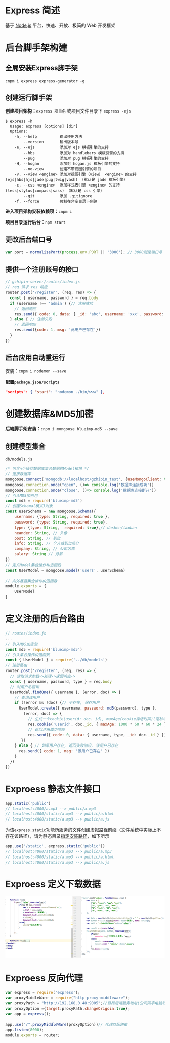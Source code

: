 # Express 简述

基于 [Node.js](https://nodejs.org/en/) 平台，快速、开放、极简的 Web 开发框架

# 后台脚手架构建

## 全局安装Express脚手架

`cnpm i express express-generator -g`

## 创建运行脚手架

**创建项目架构：**`express 项目名` 	或项目文件目录下	`express -ejs`

~~~
$ express -h
  Usage: express [options] [dir]
  Options:
    -h, --help          输出使用方法
        --version       输出版本号
    -e, --ejs           添加对 ejs 模板引擎的支持
        --hbs           添加对 handlebars 模板引擎的支持
        --pug           添加对 pug 模板引擎的支持
    -H, --hogan         添加对 hogan.js 模板引擎的支持
        --no-view       创建不带视图引擎的项目
    -v, --view <engine> 添加对视图引擎（view） <engine> 的支持 (ejs|hbs|hjs|jade|pug|twig|vash) （默认是 jade 模板引擎）
    -c, --css <engine>  添加样式表引擎 <engine> 的支持 (less|stylus|compass|sass) （默认是 css 引擎）
        --git           添加 .gitignore
    -f, --force         强制在非空目录下创建
~~~

**进入项目架构安装依赖项：**`cnpm i`

**项目目录运行后台：**`npm start`

## 更改后台端口号

~~~js
var port = normalizePort(process.env.PORT || '3000'); // 3000则是端口号
~~~

## 提供一个注册账号的接口

~~~js
// gzhipin-server/routes/index.js
// req 请求 res 响应
router.post('/register', (req, res) => {
  const { username, password } = req.body
  if (username !== 'admin') {// 注册成功
    // 返回响应
    res.send({ code: 0, data: { _id: 'abc', username: 'xxx', password: '123' } })
  } else { // 注册失败
    // 返回响应
    res.send({code: 1, msg: '此用户已存在'})
  }
})
~~~

## 后台应用自动重运行

安装：`cnpm i nodemon --save`

**配置`package.json/scripts`**

~~~json
"scripts": { "start": "nodemon ./bin/www" },
~~~

# 创建数据库&MD5加密

**后端脚手架安装：**`cnpm i mongoose blueimp-md5 --save`

## 创建模型集合

`db/models.js`

~~~js
/* 包含n个操作数据库集合数据的Model模块 */
// 连接数据库
mongoose.connect('mongodb://localhost/gzhipin_test', {useMongoClient: true})
mongoose.connection.once("open", ()=> console.log('数据库连接成功'))
mongoose.connection.once("close", ()=> console.log('数据库连接断开'))
// 引入MD5加密包
const md5 = require('blueimp-md5')
// 创建Schema(模式)对象
const userSchema = new mongoose.Schema({
    username: {type: String, required: true },
    password: {type: String, required: true},
    type: {type: String,  required: true},// dashen/laoban
    heander: String, // 头像
    post: String, // 职位
    info: String, // 个人或职位简介
    company: String, // 公司名称
    salary: String // 月薪
})
// 定义Model集合操作构造函数
const UserModel = mongoose.model('users', userSchema)

// 向外暴露集合操作构造函数
module.exports = {
    UserModel
}
~~~

# 定义注册的后台路由

~~~js
// routes/index.js
...
// 引入MD5加密包
const md5 = require('blueimp-md5')
// 引入集合操作构造函数
const { UserModel } = require('../db/models')
// 注册路由	
router.post('/register', (req, res) => {
  // 读取请求参数->处理->返回响应->
  const { username, password, type } = req.body
  // 对用户名查询
  UserModel.findOne({ username }, (error, doc) => {
    // 查询该用户
    if (!error && !doc) {// 不存在, 保存用户
      UserModel.create({ username, password: md5(password), type },
        (error, doc) => {
          // 生成一个cookie(userid: doc._id), maxAge(cookie存活时间)(毫秒单位)
          res.cookie('userid', doc._id, { maxAge: 1000 * 60 * 60 * 24 })
          // 返回注册成功响应
          res.send({ code: 0, data: { username, type, _id: doc._id } })
       })
    } else { // 如果用户存在, 返回失败响应, 该用户已存在
      res.send({ code: 1, msg: '该用户已存在' })
    }
  })
})
~~~

###### ###### 

# Exproess 静态文件接口

~~~js
app.static('public')
// localhost:4000/a.mp3 --> public/a.mp3
// localhost:4000/static/a.mp3 --> public/a.html
// localhost:4000/static/a.mp3 --> public/a.js
~~~

为该`express.static`功能所服务的文件创建虚拟路径前缀（文件系统中实际上不存在该路径），请为静态目录[指定安装路径](http://expressjs.com/en/4x/api.html#app.use)，如下所示

~~~js
app.use('/static', express.static('public'))
// localhost:4000/static/a.mp3 --> public/a.mp3
// localhost:4000/static/a.mp3 --> public/a.html
// localhost:4000/static/a.mp3 --> public/a.js
~~~

# Exproess 定义下载数据

<img src=".\img\express\a标签模拟下载.png" alt="a标签模拟下载"  />

# Exproess 反向代理

~~~js
var express = require('express');
var proxyMiddleWare = require("http-proxy-middleware");
var proxyPath = "http://192.168.0.48:9005";//目标后端服务地址(公司同事电脑地址)
var proxyOption ={target:proxyPath,changeOrigoin:true};
var app = express();

app.use("/",proxyMiddleWare(proxyOption))// 代理匹配路由
app.listen(8000);
module.exports = router;
~~~

